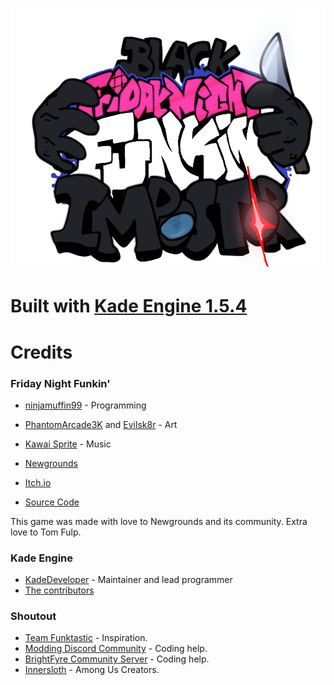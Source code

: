 
![Kade Engine logo](KadeEngineLogo.png.png)

# Built with [Kade Engine 1.5.4](https://github.com/KadeDev/Kade-Engine)

# Credits

### Friday Night Funkin'
 - [ninjamuffin99](https://twitter.com/ninja_muffin99) - Programming
 - [PhantomArcade3K](https://twitter.com/phantomarcade3k) and [Evilsk8r](https://twitter.com/evilsk8r) - Art
 - [Kawai Sprite](https://twitter.com/kawaisprite) - Music

 - [Newgrounds](https://www.newgrounds.com/portal/view/770371)
 - [Itch.io](https://ninja-muffin24.itch.io/funkin)
 - [Source Code](https://github.com/ninjamuffin99/Funkin)

This game was made with love to Newgrounds and its community. Extra love to Tom Fulp.
### Kade Engine
- [KadeDeveloper](https://twitter.com/KadeDeveloper) - Maintainer and lead programmer
- [The contributors](https://github.com/KadeDev/Kade-Engine/graphs/contributors)


### Shoutout
- [Team Funktastic](https://github.com/GrowtopiaFli) - Inspiration.
- [Modding Discord Community](https://discord.gg/SuF63NBv) - Coding help.
- [BrightFyre Community Server](https://discord.gg/ptZjaPTK) - Coding help.
- [Innersloth](https://www.innersloth.com/) - Among Us Creators.
